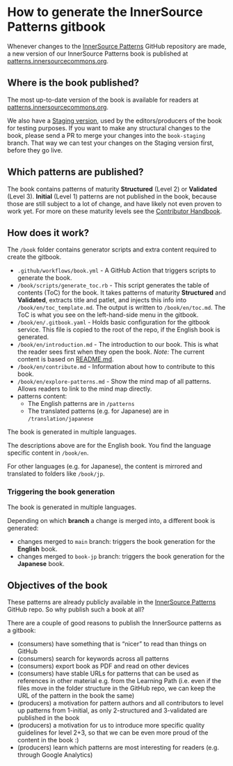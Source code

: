 # How to generate the InnerSource Patterns gitbook

Whenever changes to the [InnerSource Patterns][InnerSourcePatterns] GitHub repository are made, a new version of our InnerSource Patterns book is published at [patterns.innersourcecommons.org][book_production].

## Where is the book published?

The most up-to-date version of the book is available for readers at [patterns.innersourcecommons.org][book_production].

We also have a [Staging version][book_staging], used by the editors/producers of the book for testing purposes. If you want to make any structural changes to the book, please send a PR to merge your changes into the `book-staging` branch. That way we can test your changes on the Staging version first, before they go live.

## Which patterns are published?

The book contains patterns of maturity **Structured** (Level 2) or **Validated** (Level 3). **Initial** (Level 1) patterns are not published in the book, because those are still subject to a lot of change, and have likely not even proven to work yet. For more on these maturity levels see the [Contributor Handbook](../meta/contributor-handbook.md).

## How does it work?

The `/book` folder contains generator scripts and extra content required to create the gitbook.

- `.github/workflows/book.yml` - A GitHub Action that triggers scripts to generate the book.
- `/book/scripts/generate_toc.rb` - This script generates the table of contents (ToC) for the book. It takes patterns of maturity **Structured** and **Validated**, extracts title and patlet, and injects this info into `/book/en/toc_template.md`. The output is written to `/book/en/toc.md`. The ToC is what you see on the left-hand-side menu in the gitbook.
- `/book/en/.gitbook.yaml` - Holds basic configuration for the gitbook service. This file is copied to the root of the repo, if the English book is generated.
- `/book/en/introduction.md` - The introduction to our book. This is what the reader sees first when they open the book. *Note:* The current content is based on [README.md](../README.md).
- `/book/en/contribute.md` - Information about how to contribute to this book.
- `/book/en/explore-patterns.md` - Show the mind map of all patterns. Allows readers to link to the mind map directly.
- patterns content:
  - The English patterns are in `/patterns`
  - The translated patterns (e.g. for Japanese) are in `/translation/japanese`

The book is generated in multiple languages.

The descriptions above are for the English book. You find the language specific content in `/book/en`.

For other languages (e.g. for Japanese), the content is mirrored and translated to folders like  `/book/jp`.

### Triggering the book generation

The book is generated in multiple languages.

Depending on which **branch** a change is merged into, a different book is generated:

* changes merged to `main` branch: triggers the book generation for the **English** book.
* changes merged to `book-jp` branch: triggers the book generation for the **Japanese** book.

## Objectives of the book

These patterns are already publicly available in the [InnerSource Patterns][InnerSourcePatterns] GitHub repo. So why publish such a book at all?

There are a couple of good reasons to publish the InnerSource patterns as a gitbook:

* (consumers) have something that is “nicer” to read than things on GitHub
* (consumers) search for keywords across all patterns
* (consumers) export book as PDF and read on other devices
* (consumers) have stable URLs for patterns that can be used as references in other material e.g. from the Learning Path (i.e. even if the files move in the folder structure in the GitHub repo, we can keep the URL of the pattern in the book the same)
* (producers) a motivation for pattern authors and all contributors to level up patterns from 1-initial, as only 2-structured and 3-validated are published in the book
* (producers) a motivation for us to introduce more specific quality guidelines for level 2+3, so that we can be even more proud of the content in the book :)
* (producers) learn which patterns are most interesting for readers (e.g. through Google Analytics)

[InnerSourcePatterns]: https://github.com/InnerSourceCommons/InnerSourcePatterns
[book_production]: https://patterns.innersourcecommons.org
[book_staging]: https://innersourcecommons.gitbook.io/innersource-patterns-staging/

